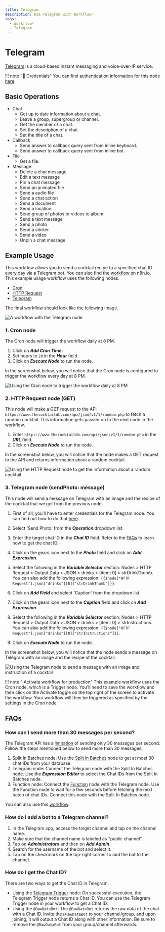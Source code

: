 ```yaml
---
title: Telegram
description: Use Telegram with Workflow²
tags:
  - Workflow²
  - Telegram
---
```

# Telegram

[Telegram](https://telegram.org) is a cloud-based instant messaging and voice-over-IP service.

!!! note "🔑 Credentials"
    You can find authentication information for this node [here](/workflow/integrations/credentials/telegram/).


## Basic Operations

* Chat
    * Get up to date information about a chat.
    * Leave a group, supergroup or channel.
    * Get the member of a chat.
    * Set the description of a chat.
    * Set the title of a chat.
* Callback
    * Send answer to callback query sent from inline keyboard.
    * Send answer to callback query sent from inline bot.
* File
    * Get a file.
* Message
    * Delete a chat message
    * Edit a text message
    * Pin a chat message
    * Send an animated file
    * Send a audio file
    * Send a chat action
    * Send a document
    * Send a location
    * Send group of photos or videos to album
    * Send a text message
    * Send a photo
    * Send a sticker
    * Send a video
    * Unpin a chat message

## Example Usage

This workflow allows you to send a cocktail recipe to a specified chat ID every day via a Telegram bot. You can also find the [workflow](https://n8n.io/workflows/781) on n8n.io. This example usage workflow uses the following nodes.
- [Cron](/workflow/integrations/core-nodes/n8n-nodes-base.cron/)
- [HTTP Request](/workflow/integrations/core-nodes/n8n-nodes-base.httpRequest/)
- [Telegram]()

The final workflow should look like the following image.

![A workflow with the Telegram node](/_images/integrations/nodes/telegram/workflow.png)
### 1. Cron node

The Cron node will trigger the workflow daily at 8 PM.

1. Click on ***Add Cron Time***.
2. Set hours to `20` in the ***Hour*** field.
3. Click on ***Execute Node*** to run the node.

In the screenshot below, you will notice that the Cron node is configured to trigger the workflow every day at 8 PM.

![Using the Cron node to trigger the workflow daily at 8 PM](/_images/integrations/nodes/telegram/cron_node.png)

### 2. HTTP Request node (GET)

This node will make a GET request to the API `https://www.thecocktaildb.com/api/json/v1/1/random.php` to fetch a random cocktail. This information gets passed on to the next node in the workflow.

1. Enter `https://www.thecocktaildb.com/api/json/v1/1/random.php` in the ***URL*** field.
2. Click on ***Execute Node*** to run the node.

In the screenshot below, you will notice that the node makes a GET request to the API and returns information about a random cocktail.

![Using the HTTP Request node to get the information about a random cocktail](/_images/integrations/nodes/telegram/httprequest_node.png)

### 3. Telegram node (sendPhoto: message)

This node will send a message on Telegram with an image and the recipe of the cocktail that we got from the previous node.

1. First of all, you'll have to enter credentials for the Telegram node. You can find out how to do that [here](/workflow/integrations/credentials/telegram/).

2. Select 'Send Photo' from the ***Operation*** dropdown list.
3. Enter the target chat ID in the ***Chat ID*** field. Refer to the [FAQs](#how-do-i-get-a-chat-id) to learn how to get the chat ID.
4. Click on the gears icon next to the ***Photo*** field and click on ***Add Expression***.
5. Select the following in the ***Variable Selector*** section: Nodes > HTTP Request > Output Data > JSON > drinks > [item: 0] > strDrinkThumb. You can also add the following expression: `{{$node["HTTP Request"].json["drinks"][0]["strDrinkThumb"]}}`.
6. Click on ***Add Field*** and select 'Caption' from the dropdown list.
7. Click on the gears icon next to the ***Caption*** field and click on ***Add Expression***.
8. Select the following in the ***Variable Selector*** section: Nodes > HTTP Request > Output Data > JSON > drinks > [item: 0] > strInstructions. You can also add the following expression: `{{$node["HTTP Request"].json["drinks"][0]["strInstructions"]}}`.
9. Click on ***Execute Node*** to run the node.

In the screenshot below, you will notice that the node sends a message on Telegram with an image and the recipe of the cocktail.

![Using the Telegram node to send a message with an image and instruction of a cocktail](/_images/integrations/nodes/telegram/telegram_node.png)

!!! note " Activate workflow for production"
    This example workflow uses the Cron node, which is a Trigger node. You'll need to save the workflow and then click on the Activate toggle on the top right of the screen to activate the workflow. Your workflow will then be triggered as specified by the settings in the Cron node.


## FAQs

### How can I send more than 30 messages per second?

The Telegram API has a [limitation](https://core.telegram.org/bots/faq#broadcasting-to-users) of sending only 30 messages per second. Follow the steps mentioned below to send more than 30 messages:
1. Split In Batches node: Use the [Split in Batches](/workflow/integrations/core-nodes/n8n-nodes-base.splitInBatches/) node to get at most 30 chat IDs from your database.
2. Telegram node: Connect the Telegram node with the Split In Batches node. Use the ***Expression Editor*** to select the Chat IDs from the Split in Batches node.
3. Function node: Connect the [Function](/workflow/integrations/core-nodes/n8n-nodes-base.function/) node with the Telegram node. Use the Function node to wait for a few seconds before fetching the next batch of chat IDs. Connect this node with the Split In Batches node.

You can also use this [workflow](https://n8n.io/workflows/772).

### How do I add a bot to a Telegram channel?

1. In the Telegram app, access the target channel and tap on the channel name.
2. Make sure that the channel name is labeled as "public channel".
3. Tap on ***Administrators*** and then on ***Add Admin***.
4. Search for the username of the bot and select it.
5. Tap on the checkmark on the top-right corner to add the bot to the channel.

### How do I get the Chat ID?

There are two ways to get the Chat ID in Telegram.

- Using the [Telegram Trigger](/workflow/integrations/trigger-nodes/workflow-nodes-base.telegramtrigger/) node: On successful execution, the Telegram Trigger node returns a Chat ID. You can use the Telegram Trigger node in your workflow to get a Chat ID.
- Using the `@RawDataBot`: The `@RawDataBot` returns the raw data of the chat with a Chat ID. Invite the `@RawDataBot` to your channel/group, and upon joining, it will output a Chat ID along with other information. Be sure to remove the `@RawDataBot` from your group/channel afterwards.




